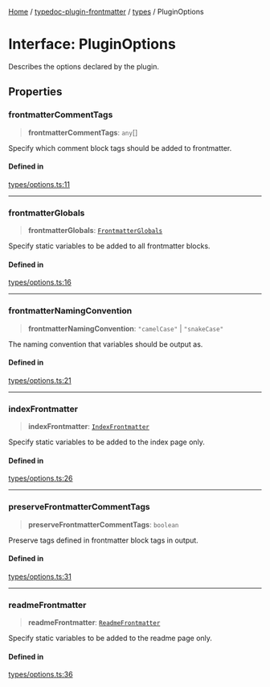 [Home](../../../README.md) / [typedoc-plugin-frontmatter](../../README.md) / [types](../README.md) / PluginOptions

# Interface: PluginOptions

Describes the options declared by the plugin.

## Properties

### frontmatterCommentTags

> **frontmatterCommentTags**: `any`\[]

Specify which comment block tags should be added to frontmatter.

#### Defined in

[types/options.ts:11](https://github.com/typedoc2md/typedoc-plugin-markdown/blob/7934b23566f374f44fe6de5fd9240ab185bf799f/packages/typedoc-plugin-frontmatter/src/types/options.ts#L11)

***

### frontmatterGlobals

> **frontmatterGlobals**: [`FrontmatterGlobals`](FrontmatterGlobals.md)

Specify static variables to be added to all frontmatter blocks.

#### Defined in

[types/options.ts:16](https://github.com/typedoc2md/typedoc-plugin-markdown/blob/7934b23566f374f44fe6de5fd9240ab185bf799f/packages/typedoc-plugin-frontmatter/src/types/options.ts#L16)

***

### frontmatterNamingConvention

> **frontmatterNamingConvention**: `"camelCase"` | `"snakeCase"`

The naming convention that variables should be output as.

#### Defined in

[types/options.ts:21](https://github.com/typedoc2md/typedoc-plugin-markdown/blob/7934b23566f374f44fe6de5fd9240ab185bf799f/packages/typedoc-plugin-frontmatter/src/types/options.ts#L21)

***

### indexFrontmatter

> **indexFrontmatter**: [`IndexFrontmatter`](IndexFrontmatter.md)

Specify static variables to be added to the index page only.

#### Defined in

[types/options.ts:26](https://github.com/typedoc2md/typedoc-plugin-markdown/blob/7934b23566f374f44fe6de5fd9240ab185bf799f/packages/typedoc-plugin-frontmatter/src/types/options.ts#L26)

***

### preserveFrontmatterCommentTags

> **preserveFrontmatterCommentTags**: `boolean`

Preserve tags defined in frontmatter block tags in output.

#### Defined in

[types/options.ts:31](https://github.com/typedoc2md/typedoc-plugin-markdown/blob/7934b23566f374f44fe6de5fd9240ab185bf799f/packages/typedoc-plugin-frontmatter/src/types/options.ts#L31)

***

### readmeFrontmatter

> **readmeFrontmatter**: [`ReadmeFrontmatter`](ReadmeFrontmatter.md)

Specify static variables to be added to the readme page only.

#### Defined in

[types/options.ts:36](https://github.com/typedoc2md/typedoc-plugin-markdown/blob/7934b23566f374f44fe6de5fd9240ab185bf799f/packages/typedoc-plugin-frontmatter/src/types/options.ts#L36)
